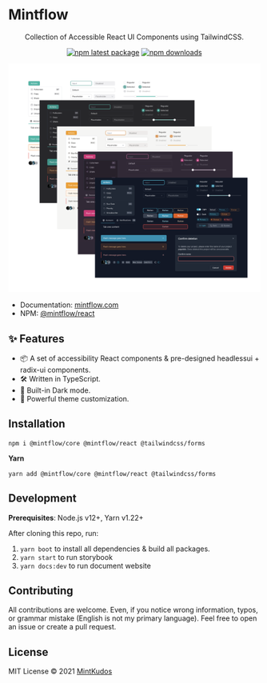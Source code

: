 # Mintflow

<div align="center">
Collection of Accessible React UI Components using TailwindCSS.

[![npm latest package](https://img.shields.io/npm/v/@mintflow/react/latest.svg)](https://www.npmjs.com/package/@mintflow/react)
[![npm downloads](https://img.shields.io/npm/dm/@mintflow/react.svg)](https://www.npmjs.com/package/@mintflow/react)

</div>

![](docs/public/themes/screenshot.png)

-  Documentation: [mintflow.com](https://www.mintflow.com/getting-started)
-  NPM: [@mintflow/react](https://www.npmjs.com/package/@mintflow/react)
## ✨ Features

- 📦 A set of accessibility React components & pre-designed headlessui + radix-ui components.
- 🛠️ Written in TypeScript.
- 🌙 Built-in Dark mode.
- 🌈 Powerful theme customization.

## Installation

```
npm i @mintflow/core @mintflow/react @tailwindcss/forms
```

**Yarn**

```
yarn add @mintflow/core @mintflow/react @tailwindcss/forms
```

## Development

**Prerequisites**: Node.js v12+, Yarn v1.22+

After cloning this repo, run:

1. `yarn boot` to install all dependencies & build all packages.
2. `yarn start` to run storybook
3. `yarn docs:dev` to run document website

## Contributing

All contributions are welcome. Even, if you notice wrong information, typos, or grammar mistake (English is not my primary language). Feel free to open an issue or create a pull request.

## License

MIT License © 2021 [MintKudos](https://github.com/MintKudos)
